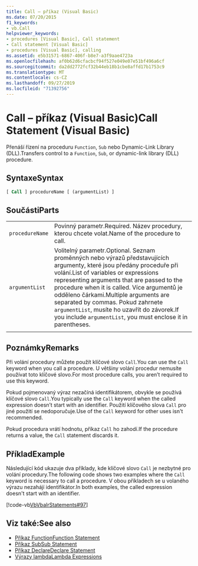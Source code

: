 ```yaml
---
title: Call – příkaz (Visual Basic)
ms.date: 07/20/2015
f1_keywords:
- vb.Call
helpviewer_keywords:
- procedures [Visual Basic], Call statement
- Call statement [Visual Basic]
- procedures [Visual Basic], calling
ms.assetid: e5b31571-6867-406f-b8e7-a3f9aae4723a
ms.openlocfilehash: af0b62d6cfacbcf94f527e049e07e51bf496a6cf
ms.sourcegitcommit: da2dd2772fcf32b44eb18b1cbe8affd17b1753c9
ms.translationtype: MT
ms.contentlocale: cs-CZ
ms.lasthandoff: 09/27/2019
ms.locfileid: "71392756"
---
```

# <a name="call-statement-visual-basic"></a><span data-ttu-id="0b3a7-102">Call – příkaz (Visual Basic)</span><span class="sxs-lookup"><span data-stu-id="0b3a7-102">Call Statement (Visual Basic)</span></span>

<span data-ttu-id="0b3a7-103">Přenáší řízení na proceduru `Function`, `Sub` nebo Dynamic-Link Library (DLL).</span><span class="sxs-lookup"><span data-stu-id="0b3a7-103">Transfers control to a `Function`, `Sub`, or dynamic-link library (DLL) procedure.</span></span>

## <a name="syntax"></a><span data-ttu-id="0b3a7-104">Syntaxe</span><span class="sxs-lookup"><span data-stu-id="0b3a7-104">Syntax</span></span>

```vb
[ Call ] procedureName [ (argumentList) ]
```

## <a name="parts"></a><span data-ttu-id="0b3a7-105">Součásti</span><span class="sxs-lookup"><span data-stu-id="0b3a7-105">Parts</span></span>

|||
|---|---|
|`procedureName`|<span data-ttu-id="0b3a7-106">Povinný parametr.</span><span class="sxs-lookup"><span data-stu-id="0b3a7-106">Required.</span></span> <span data-ttu-id="0b3a7-107">Název procedury, kterou chcete volat.</span><span class="sxs-lookup"><span data-stu-id="0b3a7-107">Name of the procedure to call.</span></span>|
|`argumentList`|<span data-ttu-id="0b3a7-108">Volitelný parametr.</span><span class="sxs-lookup"><span data-stu-id="0b3a7-108">Optional.</span></span> <span data-ttu-id="0b3a7-109">Seznam proměnných nebo výrazů představujících argumenty, které jsou předány proceduře při volání.</span><span class="sxs-lookup"><span data-stu-id="0b3a7-109">List of variables or expressions representing arguments that are passed to the procedure when it is called.</span></span> <span data-ttu-id="0b3a7-110">Více argumentů je odděleno čárkami.</span><span class="sxs-lookup"><span data-stu-id="0b3a7-110">Multiple arguments are separated by commas.</span></span> <span data-ttu-id="0b3a7-111">Pokud zahrnete `argumentList`, musíte ho uzavřít do závorek.</span><span class="sxs-lookup"><span data-stu-id="0b3a7-111">If you include `argumentList`, you must enclose it in parentheses.</span></span>|
|||
  
## <a name="remarks"></a><span data-ttu-id="0b3a7-112">Poznámky</span><span class="sxs-lookup"><span data-stu-id="0b3a7-112">Remarks</span></span>

 <span data-ttu-id="0b3a7-113">Při volání procedury můžete použít klíčové slovo `Call`.</span><span class="sxs-lookup"><span data-stu-id="0b3a7-113">You can use the `Call` keyword when you call a procedure.</span></span> <span data-ttu-id="0b3a7-114">U většiny volání procedur nemusíte používat toto klíčové slovo.</span><span class="sxs-lookup"><span data-stu-id="0b3a7-114">For most procedure calls, you aren’t required to use this  keyword.</span></span>

 <span data-ttu-id="0b3a7-115">Pokud pojmenovaný výraz nezačíná identifikátorem, obvykle se používá klíčové slovo `Call`.</span><span class="sxs-lookup"><span data-stu-id="0b3a7-115">You typically use the `Call` keyword when the called expression doesn’t start with an identifier.</span></span> <span data-ttu-id="0b3a7-116">Použití klíčového slova `Call` pro jiné použití se nedoporučuje.</span><span class="sxs-lookup"><span data-stu-id="0b3a7-116">Use of the `Call` keyword for other uses isn't recommended.</span></span>

 <span data-ttu-id="0b3a7-117">Pokud procedura vrátí hodnotu, příkaz `Call` ho zahodí.</span><span class="sxs-lookup"><span data-stu-id="0b3a7-117">If the procedure returns a value, the `Call` statement discards it.</span></span>

## <a name="example"></a><span data-ttu-id="0b3a7-118">Příklad</span><span class="sxs-lookup"><span data-stu-id="0b3a7-118">Example</span></span>

 <span data-ttu-id="0b3a7-119">Následující kód ukazuje dva příklady, kde klíčové slovo `Call` je nezbytné pro volání procedury.</span><span class="sxs-lookup"><span data-stu-id="0b3a7-119">The following code shows two examples where the `Call` keyword is necessary to call a procedure.</span></span> <span data-ttu-id="0b3a7-120">V obou příkladech se u volaného výrazu nezahájí identifikátor.</span><span class="sxs-lookup"><span data-stu-id="0b3a7-120">In both examples, the called expression doesn't start with an identifier.</span></span>

 [!code-vb[VbVbalrStatements#97](~/samples/snippets/visualbasic/VS_Snippets_VBCSharp/VbVbalrStatements/VB/Class1.vb#97)]  
  
## <a name="see-also"></a><span data-ttu-id="0b3a7-121">Viz také:</span><span class="sxs-lookup"><span data-stu-id="0b3a7-121">See also</span></span>

- [<span data-ttu-id="0b3a7-122">Příkaz Function</span><span class="sxs-lookup"><span data-stu-id="0b3a7-122">Function Statement</span></span>](function-statement.md)
- [<span data-ttu-id="0b3a7-123">Příkaz Sub</span><span class="sxs-lookup"><span data-stu-id="0b3a7-123">Sub Statement</span></span>](sub-statement.md)
- [<span data-ttu-id="0b3a7-124">Příkaz Declare</span><span class="sxs-lookup"><span data-stu-id="0b3a7-124">Declare Statement</span></span>](declare-statement.md)
- [<span data-ttu-id="0b3a7-125">Výrazy lambda</span><span class="sxs-lookup"><span data-stu-id="0b3a7-125">Lambda Expressions</span></span>](../../programming-guide/language-features/procedures/lambda-expressions.md)
